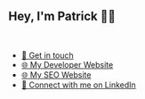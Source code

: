 <h2>Hey, I'm Patrick 👋🏼</h2><br>
<ul>
  <li><a href="mailto:patrick@patrickcunningham.dev">📧 Get in touch</a></li>
  <li><a href="https://patrickcunningham.dev">🌐 My Developer Website</a></li>
  <li><a href="https://patrickcunninghamseo.com">🌐 My SEO Website</a></li>
  <li><a href="https://www.linkedin.com/in/tech-seo-ireland/">🤝 Connect with me on LinkedIn</a></li>
</ul>
